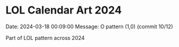 # LOL Calendar Art 2024

Date: 2024-03-18 00:09:00
Message: O pattern (1,0) (commit 10/12)

Part of LOL pattern across 2024
